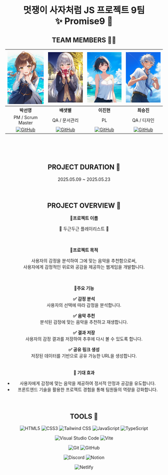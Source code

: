 <h1 align="center">멋쟁이 사자처럼 JS 프로젝트 9팀 <br>✨ Promise9 💝</h1>

<div align="center">

## TEAM MEMBERS 🧑‍💻

|    <img src="https://github.com/FRONTENDBOOTCAMP-13th/JS-09-Promise9/raw/develop/public/assets/img/member/psy.png" width="120" />    |    <img src="https://github.com/FRONTENDBOOTCAMP-13th/JS-09-Promise9/raw/develop/public/assets/img/member/bsb.png" width="120" />     |     <img src="https://github.com/FRONTENDBOOTCAMP-13th/JS-09-Promise9/raw/develop/public/assets/img/member/ijh.png" width="120" />      |  <img src="https://github.com/FRONTENDBOOTCAMP-13th/JS-09-Promise9/raw/develop/public/assets/img/member/csj.png" width="120" />   |
| :----------------------------------------------------------------------------------------------------------------------------------: | :-----------------------------------------------------------------------------------------------------------------------------------: | :-------------------------------------------------------------------------------------------------------------------------------------: | :-------------------------------------------------------------------------------------------------------------------------------: |
|                                                              **박선영**                                                              |                                                              **배샛별**                                                               |                                                               **이진현**                                                                |                                                            **최승진**                                                             |
|                                                          PM / Scrum Master                                                           |                                                             QA / 문서관리                                                             |                                                                   PL                                                                    |                                                            QA / 디자인                                                            |
| [![GitHub](https://img.shields.io/badge/GITHUB-000000?style=flat-square&logo=github&logoColor=white)](https://github.com/seonyoungg) | [![GitHub](https://img.shields.io/badge/GITHUB-000000?style=flat-square&logo=github&logoColor=white)](https://github.com/Stella97415) | [![GitHub](https://img.shields.io/badge/GITHUB-000000?style=flat-square&logo=github&logoColor=white)](https://github.com/imnotpossib1e) | [![GitHub](https://img.shields.io/badge/GITHUB-000000?style=flat-square&logo=github&logoColor=white)](https://github.com/apppiel) |

<br><br><br>

## PROJECT DURATION 📆

2025.05.09 ~ 2025.05.23
<br><br><br>

## PROJECT OVERVIEW 📑

📌**프로젝트 이름**

🎵 두근두근 플레이리스트 🎵
<br><br><br>

📌**프로젝트 목적**

사용자의 감정을 분석하여 그에 맞는 음악을 추천함으로써,  
사용자에게 감정적인 위로와 공감을 제공하는 웹게임을 개발합니다.
<br><br><br>

📌**주요 기능**

**✅ 감정 분석**  
사용자의 선택에 따라 감정을 분석합니다.

**✅ 음악 추천**  
분석된 감정에 맞는 음악을 추천하고 재생합니다.

**✅ 결과 저장**  
사용자의 감정 결과를 저장하여 추후에 다시 볼 수 있도록 합니다.

**✅ 공유 링크 생성**  
저장된 데이터를 기반으로 공유 가능한 URL을 생성합니다.
<br><br><br>
**🌟 기대 효과**

- 사용자에게 감정에 맞는 음악을 제공하여 정서적 안정과 공감을 유도합니다.
- 프론트엔드 기술을 활용한 프로젝트 경험을 통해 팀원들의 역량을 강화합니다.
  <br><br><br>

## TOOLS 🔧

![HTML5](https://img.shields.io/badge/HTML5-E34F26?style=for-the-badge&logo=html5&logoColor=white)
![CSS3](https://img.shields.io/badge/CSS3-1572B6?style=for-the-badge&logo=css3&logoColor=white)
![Tailwind CSS](https://img.shields.io/badge/Tailwind_CSS-38B2AC?style=for-the-badge&logo=tailwind-css&logoColor=white)
![JavaScript](https://img.shields.io/badge/JavaScript-F7DF1E?style=for-the-badge&logo=javascript&logoColor=black)
![TypeScript](https://img.shields.io/badge/TypeScript-3178C6?style=for-the-badge&logo=typescript&logoColor=white)

![Visual Studio Code](https://img.shields.io/badge/Visual_Studio_Code-0078D4?style=for-the-badge&logo=visual%20studio%20code&logoColor=white)
![Vite](https://img.shields.io/badge/Vite-646CFF?style=for-the-badge&logo=vite&logoColor=white)

![Git](https://img.shields.io/badge/Git-F05032?style=for-the-badge&logo=git&logoColor=white)
![GitHub](https://img.shields.io/badge/GitHub-181717?style=for-the-badge&logo=github&logoColor=white)

![Discord](https://img.shields.io/badge/Discord-7289DA?style=for-the-badge&logo=discord&logoColor=white)
![Notion](https://img.shields.io/badge/Notion-000000?style=for-the-badge&logo=notion&logoColor=white)

![Netlify](https://img.shields.io/badge/Netlify-00C7B7?style=for-the-badge&logo=netlify&logoColor=white)

</div>
